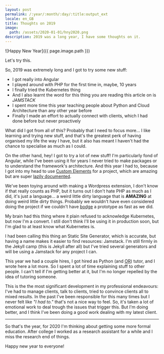 ```yaml
---
layout: post
permalink: /:year/:month/:day/:title:output_ext
locale: en_GB
title: Thoughts on 2019
image:
  path: /assets/2020-01-01/hny2020.png
description: 2019 was a long year, I have some thoughts on it.
---
```


![Happy New Year]({{ page.image.path }})

Let's try this.

<!--more-->

So, 2019 was extremely long and I got to try some new stuff:

- I got really into Angular
- I played around with PHP for the first time in, maybe, 10 years
- I finally tried the Kubernetes thing
- And I also learnt the word for this thing you are reading this article on is _JAMSTACK_
- I spent more time this year teaching people about Python and Cloud Architecture than any other year before
- Finally I made an effort to actually connect with clients, which I had done before but never proactively

What did I got from all of this? Probably that I need to focus more... I like learning and trying new stuff, and that's the greatest perk of having organised my life the way I have, but it also has meant I haven't had the chance to specialise as much as I could.

On the other hand, hey! I got to try a lot of new stuff! I'm particularly fond of Angular, while I've been using it for years I never tried to make packages or to understand the framework's architecture. And this year I had to, because I got into my head to use [Custom Elements](https://developer.mozilla.org/en-US/docs/Web/Web_Components/Using_custom_elements) for a project, which are amazing but are super [lazily documented](https://angular.io/guide/elements).

We've been toying around with making a Wordpress extension, I don't know if that really counts as PHP, but it turns out I don't hate PHP as much as I did, it's just a language... a weird little dirty language that is **AMAZING** at doing weird little dirty things. Probably we wouldn't have even considered doing the project if we couldn't have [bodge](https://en.wikipedia.org/wiki/Bodging#Cultural_references) a prototype as fast as we did.

My brain had this thing where it plain refused to acknowledge Kubernetes, but now I'm a convert. I still don't think I'll be using it in production soon, but I'm glad to at least know what Kubernetes is.

I had been calling this thing an Static Site Generator, which is accurate, but having a name makes it easier to find resources: Jamstack. I'm still firmly in the Jekyll camp (this is Jekyll after all) but I've tried several generators and will be using a Jamstack for any project I can.

This year we had a couple hires, I got hired as Python (and [OR](https://www.informs.org/Resource-Center/INFORMS-Student-Union/Consider-an-Analytics-OR-Career)) tutor, and I wrote here a lot more. So I spent a lot of time explaining stuff to other people. I can't tell if I'm getting better at it, but I'm no longer repelled by the idea of tutoring someone.

This is the the most significant development in my professional endeavours: I've had to manage clients, talk to clients, tried to convince clients all to mixed results. In the past I've been responsible for this many times but I never felt like _"I had to."_ that's not a nice way to feel. So, it's taken a lot of emotional work to deal trough the issues that trigger this. But I'm doing better, and I think I've been doing a good work dealing with my latest client.

-------

So that's the year, for 2020 I'm thinking about getting some more formal education. After college I worked as a research assistant for a while and I miss the research end of things.

Happy new year to everyone!

